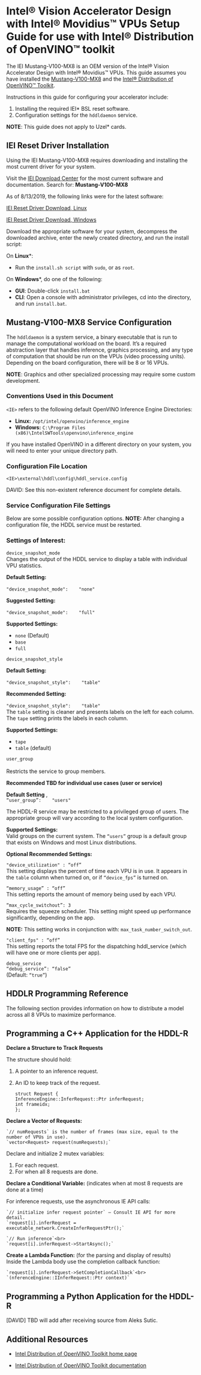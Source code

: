 # Intel® Vision Accelerator Design with Intel® Movidius™ VPUs Setup Guide for use with Intel® Distribution of OpenVINO™ toolkit

The IEI Mustang-V100-MX8 is an OEM version of the Intel® Vision Accelerator Design with Intel® Movidius™ VPUs.
This guide assumes you have installed the [Mustang-V100-MX8](https://download.ieiworld.com/) and the [Intel® Distribution of OpenVINO™ Toolkit](https://software.intel.com/en-us/openvino-toolkit).

Instructions in this guide for configuring your accelerator include:
1.	Installing the required IEI* BSL reset software.
2.	Configuration settings for the `hddldaemon` service.

**NOTE**: This guide does not apply to Uzel* cards.

## IEI  Reset Driver Installation

Using the IEI Mustang-V100-MX8 requires downloading and installing the most current driver for your system.

Visit the [IEI Download Center](https://download.ieiworld.com/) for the most current software and documentation.
Search for:     **Mustang-V100-MX8**

As of 8/13/2019, the following links were for the latest software:

[IEI Reset Driver Download, Linux](https://dls.ieiworld.com/IEIWeb/PDC_APP/PLM/OWFP000225/Mustang-V100_Linux_Plugin_1.0.1.20190409.tar.gz)

[IEI Reset Driver Download, Windows](https://dls.ieiworld.com/IEIWeb/PDC_APP/PLM/OWFP000225/Mustang-V100_win64_Plugin_1.0.1.20190409.7z)

Download the appropriate software for your system, decompress the downloaded archive, enter the newly created directory, and run the install script:

On **Linux***:
-  Run the `install.sh script` with `sudo`, or as `root`.

On **Windows***, do one of the following:<br>
-  **GUI**: Double-click `install.bat`
-  **CLI**: Open a console with administrator privileges, cd into the directory, and run `install.bat`.

## Mustang-V100-MX8 Service Configuration

The `hddldaemon` is a system service, a binary executable that is run to manage the computational workload on the board.  It’s a required abstraction layer that handles inference, graphics processing, and any type of computation that should be run on the VPUs (video processing units).  Depending on the board configuration, there will be 8 or 16 VPUs.

**NOTE**: Graphics and other specialized processing may require some custom development.

### Conventions Used in this Document
`<IE>` refers to the following default OpenVINO Inference Engine Directories:
-  **Linux:**	    `/opt/intel/openvino/inference_engine`
-  **Windows:**	    `C:\Program Files (x86)\IntelSWTools\openvino\inference_engine`

If you have installed OpenVINO in a different directory on your system, you will need to enter your unique directory path.

### Configuration File Location

`<IE>\external\hddl\config\hddl_service.config`

DAVID: See this non-existent reference document for complete details.

### Service Configuration File Settings
Below are some possible configuration options. 
**NOTE:**  After changing a configuration file, the HDDL service must be restarted. 

### Settings of Interest:

`device_snapshot_mode`<br>
Changes the output of the HDDL service to display a table with individual VPU statistics.

**Default Setting:**<br>	
  `"device_snapshot_mode":    "none"`

**Suggested Setting:**<br>	
  `"device_snapshot_mode":    "full"`

**Supported Settings:**
-  `none` (Default)
-  `base`
-  `full`

`device_snapshot_style`

**Default Setting:**<br>	
  `"device_snapshot_style":    "table"`

**Recommended Setting:**<br>	
  `"device_snapshot_style":    "table"`<br>
The `table` setting is cleaner and presents labels on the left for each column.  <br>The `tape` setting prints the labels in each column.

**Supported Settings:**
-  `tape`
-  `table` (default)


`user_group	`<br>	
Restricts the service to group members. 

**Recommended	    TBD for individual use cases (user or service)**

**Default Setting**	,<br>
  `“user_group”:    "users"`

The HDDL-R service may be restricted to a privileged group of users.  The appropriate group will vary according to the local system configuration.

**Supported Settings:**<br>
Valid groups on the current system.  The `“users”` group is a default group that exists on Windows and most Linux distributions.


**Optional Recommended Settings:**

`"device_utilization" : “off”`<br>
This setting displays the percent of time each VPU is in use.  It appears in the `table` column when turned on, or if `“device_fps”` is turned on.

`“memory_usage” : “off”`<br>
This setting reports the amount of memory being used by each VPU.

`“max_cycle_switchout”: 3`<br>
Requires the squeeze scheduler.  This setting might speed up performance significantly, depending on the app.  

**NOTE:** This setting works in conjunction with: `max_task_number_switch_out`.

`"client_fps" : “off”`<br>
This setting reports the total FPS for the dispatching hddl_service (which will have one or more clients per app).

`debug_service`<br>
`“debug_service”: “false”`<br>	(Default: `“true”`)

## HDDLR Programming Reference

The following section provides information on how to distribute a model across all 8 VPUs to maximize performance.

## Programming a C++ Application for the HDDL-R

**Declare a Structure to Track Requests**

The structure should hold:
1.	A pointer to an inference request.
2.	An ID to keep track of the request.<br>

    `struct Request {`<br>
        `InferenceEngine::InferRequest::Ptr inferRequest;`<br>
        `int frameidx;`<br>
    `};`

**Declare a Vector of Requests:**

    `// numRequests` is the number of frames (max size, equal to the number of VPUs in use).
    `vector<Request> request(numRequests);` 

Declare and initialize 2 mutex variables:
1.	For each request.
2.	For when all 8 requests are done.

**Declare a Conditional Variable:** (indicates when at most 8 requests are done at a time)

For inference requests, use the asynchronous IE API calls:<br>

    `// initialize infer request pointer` – Consult IE API for more detail.
    `request[i].inferRequest = executable_network.CreateInferRequestPtr();`

    `// Run inference`<br>
    `request[i].inferRequest->StartAsync();`


**Create a Lambda Function:** (for the parsing and display of results)<br>
Inside the Lambda body use the completion callback function:<br>

    `request[i].inferRequest->SetCompletionCallback`<br>
    `(nferenceEngine::IInferRequest::Ptr context)`


## Programming a Python Application for the HDDL-R

[DAVID] TBD will add after receiving source from Aleks Sutic.


## Additional Resources

- [Intel Distribution of OpenVINO Toolkit home page](https://software.intel.com/en-us/openvino-toolkit)

- [Intel Distribution of OpenVINO Toolkit documentation](https://docs.openvinotoolkit.org)

